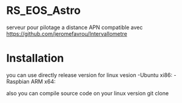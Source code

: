 # RS_EOS_Astro
serveur pour pilotage a distance APN 
compatible avec https://github.com/jeromefavrou/Intervallometre

# Installation

you can use directly release version for linux vesion
 -Ubuntu xi86: 
 -Raspbian ARM x64: 
 
 
also you can compile source code on your linux version
git clone 
